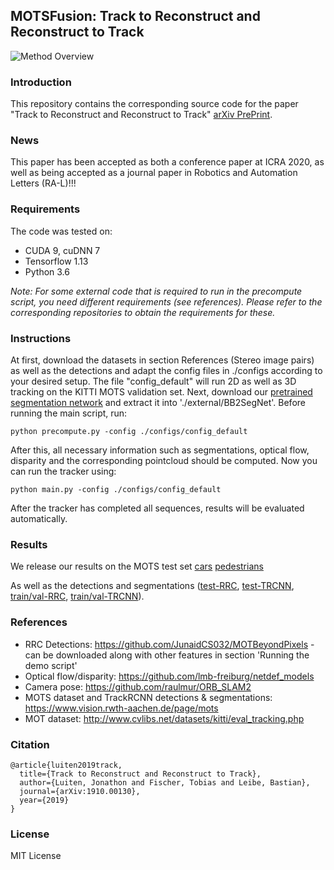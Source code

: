 ## MOTSFusion: Track to Reconstruct and Reconstruct to Track
![Method Overview](https://github.com/tobiasfshr/MOTSFusion/blob/master/imgs/overview.png)

### Introduction

This repository contains the corresponding source code for the paper "Track to Reconstruct and Reconstruct to Track" [arXiv PrePrint](http://arxiv.org/abs/1910.00130).

### News
This paper has been accepted as both a conference paper at ICRA 2020, as well as being accepted as a journal paper in Robotics and Automation Letters (RA-L)!!!

### Requirements
The code was tested on:
- CUDA 9, cuDNN 7
- Tensorflow 1.13
- Python 3.6

*Note: For some external code that is required to run in the precompute script, you need different requirements (see references). Please refer to the corresponding repositories to obtain the requirements for these.*

### Instructions

At first, download the datasets in section References (Stereo image pairs) as well as the detections and adapt the config files in ./configs according to your desired setup. The file "config_default" will run 2D as well as 3D tracking on the KITTI MOTS validation set. Next, download our [pretrained segmentation network](https://drive.google.com/open?id=1Jj3VpAo7WJ-8Tvr7M3XLTA2WrUivvvNA) and extract it into './external/BB2SegNet'. Before running the main script, run:
```
python precompute.py -config ./configs/config_default
```

After this, all necessary information such as segmentations, optical flow, disparity and the corresponding pointcloud should be computed. Now you can run the tracker using:

```
python main.py -config ./configs/config_default
```
After the tracker has completed all sequences, results will be evaluated automatically.

### Results
We release our results on the MOTS test set [cars](https://drive.google.com/open?id=1v6AIJ2qRkHKLTnR7Sma3QA3Be6VcQJ2U)
[pedestrians](https://drive.google.com/file/d/1yqkjqt-0t8zVU7jxwbon2TWyhXXmbMAt/view?usp=sharing)

As well as the detections  and segmentations ([test-RRC](https://drive.google.com/open?id=1QmArTCHaxS2a9jciGBqA6LAQQ4bcPeKE), [test-TRCNN](https://drive.google.com/open?id=14YLMwTDi2gpUVOSgDiNxMLrTgvX_Nb6Q), [train/val-RRC](https://drive.google.com/open?id=194Yj_L9_cc5Yio-Khk6DGFOUQ6RS7PvV), [train/val-TRCNN](https://drive.google.com/open?id=1Rb63G4j6lap2Zk4zKOlYX_YJozAdduPD)).

### References
- RRC Detections: https://github.com/JunaidCS032/MOTBeyondPixels - can be downloaded along with other features in section 'Running the demo script'
- Optical flow/disparity: https://github.com/lmb-freiburg/netdef_models
- Camera pose: https://github.com/raulmur/ORB_SLAM2
- MOTS dataset and TrackRCNN detections & segmentations: https://www.vision.rwth-aachen.de/page/mots
- MOT dataset: http://www.cvlibs.net/datasets/kitti/eval_tracking.php

### Citation
```
@article{luiten2019track,
  title={Track to Reconstruct and Reconstruct to Track},
  author={Luiten, Jonathon and Fischer, Tobias and Leibe, Bastian},
  journal={arXiv:1910.00130},
  year={2019}
}
```
### License
MIT License

